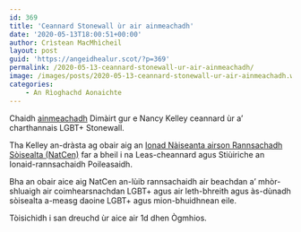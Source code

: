 ```yaml
---
id: 369
title: 'Ceannard Stonewall ùr air ainmeachadh'
date: '2020-05-13T18:00:51+00:00'
author: Crìstean MacMhìcheil
layout: post
guid: 'https://angeidhealur.scot/?p=369'
permalink: /2020-05-13-ceannard-stonewall-ur-air-ainmeachadh/
image: /images/posts/2020-05-13-ceannard-stonewall-ur-air-ainmeachadh.webp
categories:
    - An Rìoghachd Aonaichte
---
```


Chaidh [ainmeachadh](https://www.stonewall.org.uk/about-us/news/stonewall-welcomes-nancy-kelley-new-ceo) Dimàirt gur e Nancy Kelley ceannard ùr a’ charthannais LGBT+ Stonewall.

Tha Kelley an-dràsta ag obair aig an [Ionad Nàiseanta airson Rannsachadh Sòisealta (NatCen)](http://natcen.ac.uk) far a bheil i na Leas-cheannard agus Stiùiriche an Ionaid-rannsachaidh Poileasaidh.

Bha an obair aice aig NatCen an-lùib rannsachaidh air beachdan a’ mhòr-shluaigh air coimhearsnachdan LGBT+ agus air leth-bhreith agus às-dùnadh sòisealta a-measg daoine LGBT+ agus mion-bhuidhnean eile.

Tòisichidh i san dreuchd ùr aice air 1d dhen Ògmhios.
